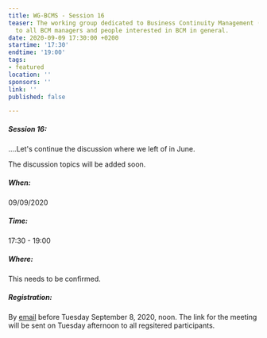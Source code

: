 ```yaml
---
title: WG-BCMS - Session 16
teaser: The working group dedicated to Business Continuity Management (BCMS) is addressed
  to all BCM managers and people interested in BCM in general.
date: 2020-09-09 17:30:00 +0200
startime: '17:30'
endtime: '19:00'
tags:
- featured
location: ''
sponsors: ''
link: ''
published: false

---
```

##### **Session 16**:

....Let's continue the discussion where we left of in June.

The discussion topics will be added soon.

##### When:

09/09/2020

##### Time:

17:30 - 19:00

##### Where:

This needs to be confirmed.

##### Registration:

By [email](mailto:secgen@clusil.lu) before Tuesday September 8, 2020, noon. The link for the meeting will be sent on Tuesday afternoon to all regsitered participants.